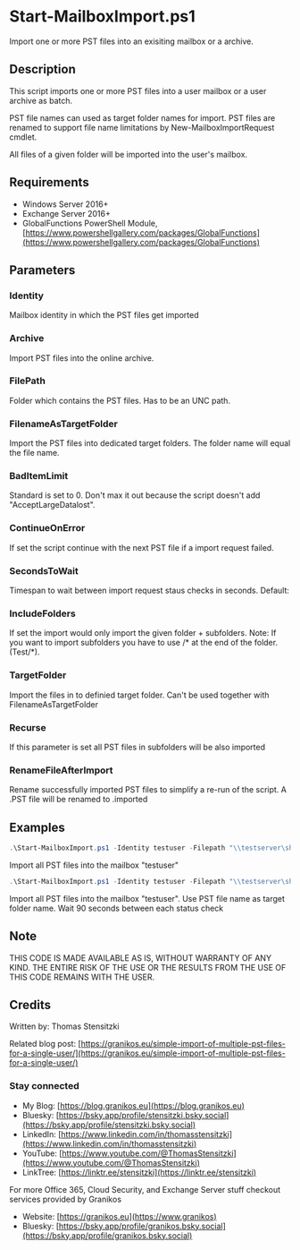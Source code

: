 # Start-MailboxImport.ps1

Import one or more PST files into an exisiting mailbox or a archive.

## Description

This script imports one or more PST files into a user mailbox or a user archive as batch.

PST file names can used as target folder names for import. PST files are renamed to support file name limitations by New-MailboxImportRequest cmdlet.

All files of a given folder will be imported into the user's mailbox.

## Requirements

- Windows Server 2016+
- Exchange Server 2016+
- GlobalFunctions PowerShell Module, [https://www.powershellgallery.com/packages/GlobalFunctions](https://www.powershellgallery.com/packages/GlobalFunctions)

## Parameters

### Identity

Mailbox identity in which the PST files get imported

### Archive

Import PST files into the online archive.

### FilePath

Folder which contains the PST files. Has to be an UNC path.

### FilenameAsTargetFolder

Import the PST files into dedicated target folders. The folder name will equal the file name.

### BadItemLimit

Standard is set to 0. Don't max it out because the script doesn't add "AcceptLargeDatalost".

### ContinueOnError

If set the script continue with the next PST file if a import request failed.

### SecondsToWait

Timespan to wait between import request staus checks in seconds. Default:

### IncludeFolders

If set the import would only import the given folder + subfolders. Note: If you want to import subfolders you have to use /* at the end of the folder. (Test/*).

### TargetFolder

Import the files in to definied target folder. Can't be used together with FilenameAsTargetFolder

### Recurse

If this parameter is set all PST files in subfolders will be also imported

### RenameFileAfterImport

Rename successfully imported PST files to simplify a re-run of the script. A .PST file will be renamed to .imported

## Examples

``` PowerShell
.\Start-MailboxImport.ps1 -Identity testuser -Filepath "\\testserver\share"
```

Import all PST files into the mailbox "testuser"

``` PowerShell
.\Start-MailboxImport.ps1 -Identity testuser -Filepath "\\testserver\share\*" -FilenameAsTargetFolder -SecondsToWait 90
```

Import all PST files into the mailbox "testuser". Use PST file name as target folder name. Wait 90 seconds between each status check

## Note

THIS CODE IS MADE AVAILABLE AS IS, WITHOUT WARRANTY OF ANY KIND. THE ENTIRE
RISK OF THE USE OR THE RESULTS FROM THE USE OF THIS CODE REMAINS WITH THE USER.

## Credits

Written by: Thomas Stensitzki

Related blog post: [https://granikos.eu/simple-import-of-multiple-pst-files-for-a-single-user/](https://granikos.eu/simple-import-of-multiple-pst-files-for-a-single-user/)

### Stay connected

- My Blog: [https://blog.granikos.eu](https://blog.granikos.eu)
- Bluesky: [https://bsky.app/profile/stensitzki.bsky.social](https://bsky.app/profile/stensitzki.bsky.social)
- LinkedIn: [https://www.linkedin.com/in/thomasstensitzki](https://www.linkedin.com/in/thomasstensitzki)
- YouTube: [https://www.youtube.com/@ThomasStensitzki](https://www.youtube.com/@ThomasStensitzki)
- LinkTree: [https://linktr.ee/stensitzki](https://linktr.ee/stensitzki)

For more Office 365, Cloud Security, and Exchange Server stuff checkout services provided by Granikos

- Website: [https://granikos.eu](https://www.granikos)
- Bluesky: [https://bsky.app/profile/granikos.bsky.social](https://bsky.app/profile/granikos.bsky.social)